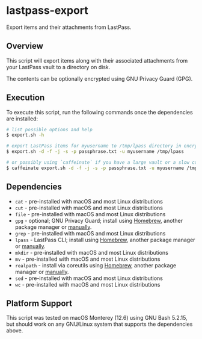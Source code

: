 # lastpass-export
Export items and their attachments from LastPass.

## Overview
This script will export items along with their associated attachments
from your LastPass vault to a directory on disk.

The contents can be optionally encrypted using GNU Privacy Guard (GPG).

## Execution
To execute this script, run the following commands once the
dependencies are installed:

```sh
# list possible options and help
$ export.sh -h

# export LastPass items for myusername to /tmp/lpass directory in encrypted JSON format
$ export.sh -d -f -j -s -p passphrase.txt -u myusername /tmp/lpass

# or possibly using `caffeinate` if you have a large vault or a slow connection
$ caffeinate export.sh -d -f -j -s -p passphrase.txt -u myusername /tmp/lpass
```

## Dependencies
- `cat` - pre-installed with macOS and most Linux distributions
- `cut` - pre-installed with macOS and most Linux distributions
- `file` - pre-installed with macOS and most Linux distributions
- `gpg` - optional; GNU Privacy Guard; install using [Homebrew](https://formulae.brew.sh/formula/gnupg), another package manager or [manually](https://gnupg.org/).
- `grep` - pre-installed with macOS and most Linux distributions
- `lpass` - LastPass CLI; install using [Homebrew](https://formulae.brew.sh/formula/lastpass-cli), another package manager or [manually](https://github.com/lastpass/lastpass-cli).
- `mkdir` - pre-installed with macOS and most Linux distributions
- `mv` - pre-installed with macOS and most Linux distributions
- `realpath` - install via coreutils using [Homebrew](https://formulae.brew.sh/formula/coreutils), another package manager or [manually](https://www.gnu.org/software/coreutils/).
- `sed` - pre-installed with macOS and most Linux distributions
- `wc` - pre-installed with macOS and most Linux distributions

## Platform Support
This script was tested on macOS Monterey (12.6) using GNU Bash 5.2.15,
but should work on any GNU/Linux system that supports the dependencies
above.
